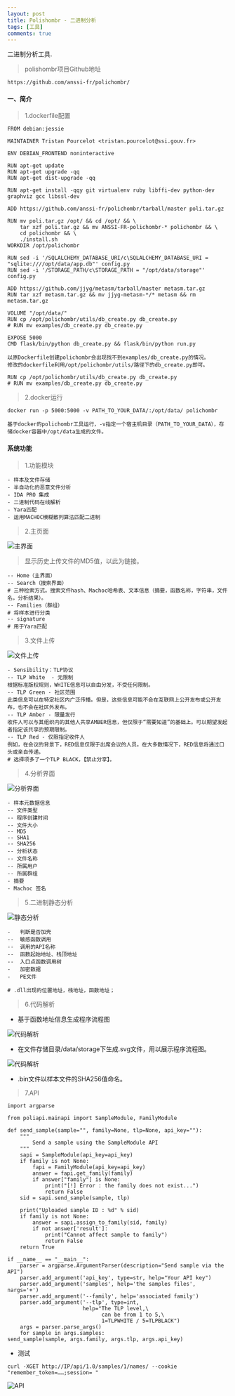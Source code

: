 ```yaml
---
layout: post
title: Polishombr - 二进制分析
tags: [工具]
comments: true
---
```


二进制分析工具.


> polishombr项目Github地址


```
https://github.com/anssi-fr/polichombr/
```

#### 一、简介

> 1.dockerfile配置

```
FROM debian:jessie

MAINTAINER Tristan Pourcelot <tristan.pourcelot@ssi.gouv.fr>

ENV DEBIAN_FRONTEND noninteractive

RUN apt-get update
RUN apt-get upgrade -qq
RUN apt-get dist-upgrade -qq

RUN apt-get install -qqy git virtualenv ruby libffi-dev python-dev graphviz gcc libssl-dev

ADD https://github.com/anssi-fr/polichombr/tarball/master poli.tar.gz

RUN mv poli.tar.gz /opt/ && cd /opt/ && \
	tar xzf poli.tar.gz && mv ANSSI-FR-polichombr-* polichombr && \
	cd polichombr && \
	./install.sh
WORKDIR /opt/polichombr

RUN sed -i '/SQLALCHEMY_DATABASE_URI/c\SQLALCHEMY_DATABASE_URI = "sqlite:////opt/data/app.db"' config.py
RUN sed -i '/STORAGE_PATH/c\STORAGE_PATH = "/opt/data/storage"' config.py

ADD https://github.com/jjyg/metasm/tarball/master metasm.tar.gz
RUN tar xzf metasm.tar.gz && mv jjyg-metasm-*/* metasm && rm metasm.tar.gz

VOLUME "/opt/data/"
RUN cp /opt/polichombr/utils/db_create.py db_create.py
# RUN mv examples/db_create.py db_create.py

EXPOSE 5000
CMD flask/bin/python db_create.py && flask/bin/python run.py

```
```
以原Dockerfile创建polichombr会出现找不到examples/db_create.py的情况。
修改的dockerfile利用/opt/polichombr/utils/路径下的db_create.py即可。

RUN cp /opt/polichombr/utils/db_create.py db_create.py
# RUN mv examples/db_create.py db_create.py
```

> 2.docker运行

```
docker run -p 5000:5000 -v PATH_TO_YOUR_DATA/:/opt/data/ polichombr
```

```
基于docker的polichombr工具运行，-v指定一个宿主机目录（PATH_TO_YOUR_DATA），存储docker容器中/opt/data生成的文件。
```

#### 系统功能

> 1.功能模块

```
- 样本及文件存储
- 半自动化的恶意文件分析
- IDA PRO 集成
- 二进制代码在线解析
- Yara匹配
- 运用MACHOC模糊散列算法匹配二进制
```

> 2.主页面

![主界面](https://cijian00.github.io/img/polichombr/1.png)



> 显示历史上传文件的MD5值，以此为链接。

```
-- Home（主界面）
-- Search（搜索界面）
# 三种检索方式。搜索文件hash、Machoc哈希表、文本信息（摘要，函数名称，字符串，文件名，分析结果）。
-- Families（群组）
# 将样本进行分类
-- signature
# 用于Yara匹配
```

>3.文件上传

![文件上传](https://cijian00.github.io/img/polichombr/2.png)

```
- Sensibility：TLP协议
-- TLP White  - 无限制
根据标准版权规则，WHITE信息可以自由分发，不受任何限制。
-- TLP Green - 社区范围
此类信息可以在特定社区内广泛传播。但是，这些信息可能不会在互联网上公开发布或公开发布，也不会在社区外发布。
-- TLP Amber - 限量发行
收件人可以与其组织内的其他人共享AMBER信息，但仅限于“需要知道”的基础上。可以期望发起者指定该共享的预期限制。
-- TLP Red - 仅限指定收件人
例如，在会议的背景下，RED信息仅限于出席会议的人员。在大多数情况下，RED信息将通过口头或亲自传递。
# 选择项多了一个TLP BLACK，【禁止分享】。
```

>4.分析界面

![分析界面](https://cijian00.github.io/img/polichombr/3.png)

```
- 样本元数据信息
-- 文件类型
-- 程序创建时间
-- 文件大小
-- MD5
-- SHA1
-- SHA256
-- 分析状态
-- 文件名称
-- 所属用户
-- 所属群组
- 摘要
- Machoc 签名
```

>5.二进制静态分析

![静态分析](https://cijian00.github.io/img/polichombr/4.png)

```
-	判断是否加壳
--	敏感函数调用
--	调用的API名称
--	函数起始地址、栈顶地址
--	入口点函数调用树
-	加密数据
-	PE文件

# .dll出现的位置地址，栈地址，函数地址；
```

>6.代码解析

- 基于函数地址信息生成程序流程图

![代码解析](https://cijian00.github.io/img/polichombr/5.png)

- 在文件存储目录/data/storage下生成.svg文件，用以展示程序流程图。

![代码解析](https://cijian00.github.io/img/polichombr/6.png)

- .bin文件以样本文件的SHA256值命名。

>7.API

```
import argparse

from poliapi.mainapi import SampleModule, FamilyModule

def send_sample(sample="", family=None, tlp=None, api_key=""):
    """
        Send a sample using the SampleModule API
    """
    sapi = SampleModule(api_key=api_key)
    if family is not None:
        fapi = FamilyModule(api_key=api_key)
        answer = fapi.get_family(family)
        if answer["family"] is None:
            print("[!] Error : the family does not exist...")
            return False
    sid = sapi.send_sample(sample, tlp)

    print("Uploaded sample ID : %d" % sid)
    if family is not None:
        answer = sapi.assign_to_family(sid, family)
        if not answer['result']:
            print("Cannot affect sample to family")
            return False
    return True

if __name__ == "__main__":
    parser = argparse.ArgumentParser(description="Send sample via the API")
    parser.add_argument('api_key', type=str, help="Your API key")
    parser.add_argument('samples', help='the samples files', nargs='+')
    parser.add_argument('--family', help='associated family')
    parser.add_argument('--tlp', type=int,
                        help="The TLP level,\
                              can be from 1 to 5,\
                              1=TLPWHITE / 5=TLPBLACK")
    args = parser.parse_args()
    for sample in args.samples:
send_sample(sample, args.family, args.tlp, args.api_key)
```

- 测试

```
curl -XGET http://IP/api/1.0/samples/1/names/ --cookie "remember_token=……;session= "
```

![API](https://cijian00.github.io/img/polichombr/7.png)
